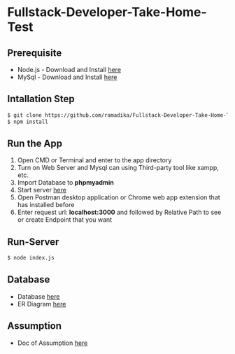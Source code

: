 # Fullstack-Developer-Take-Home-Test

## Prerequisite

* Node.js - Download and Install [here](https://nodejs.org/en/)
* MySql - Download and Install [here](https://www.mysql.com/downloads/)

## Intallation Step

```bash
$ git clone https://github.com/ramadika/Fullstack-Developer-Take-Home-Test.git
$ npm install
```

## Run the App

1. Open CMD or Terminal and enter to the app directory
2. Turn on Web Server and Mysql can using Third-party tool like xampp, etc.
3. Import Database to **phpmyadmin**
4. Start server [here](https://github.com/ramadika/Fullstack-Developer-Take-Home-Test.git#Run-Server)
5. Open Postman desktop application or Chrome web app extension that has installed before
6. Enter request url: **localhost:3000** and followed by Relative Path to see or create Endpoint that you want

## Run-Server

```bash
$ node index.js
```

## Database

* Database [here](https://github.com/ramadika/Fullstack-Developer-Take-Home-Test/blob/master/reservationdb.sql)
* ER Diagram [here](https://github.com/ramadika/Fullstack-Developer-Take-Home-Test/blob/master/ERDiagram.jpg)

## Assumption 

* Doc of Assumption [here](https://github.com/ramadika/Fullstack-Developer-Take-Home-Test/blob/master/Assumptions.md)